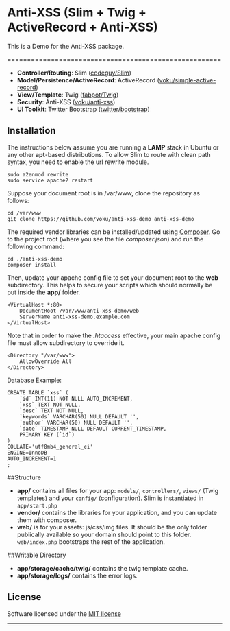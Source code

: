 Anti-XSS (Slim + Twig + ActiveRecord + Anti-XSS)
======================================================

This is a Demo for the Anti-XSS package. 

======================================================

* **Controller/Routing**: Slim ([codeguy/Slim](https://github.com/codeguy/Slim))
* **Model/Persistence/ActiveRecord**: ActiveRecord ([voku/simple-active-record](https://github.com/voku/simple-active-record))
* **View/Template**: Twig ([fabpot/Twig](https://github.com/fabpot/Twig))
* **Security**: Anti-XSS ([voku/anti-xss](https://github.com/voku/anti-xss))
* **UI Toolkit**: Twitter Bootstrap ([twitter/bootstrap](https://github.com/twitter/bootstrap))


## Installation

The instructions below assume you are running a **LAMP** stack in Ubuntu or any other **apt**-based distributions. To allow Slim to route with clean path syntax, you need to enable the url rewrite module.   

	sudo a2enmod rewrite
	sudo service apache2 restart

Suppose your document root is in /var/www, clone the repository as follows:

	cd /var/www
	git clone https://github.com/voku/anti-xss-demo anti-xss-demo

The required vendor libraries can be installed/updated using [Composer](http://getcomposer.org/). Go to the project root (where you see the file *composer.json*) and run the following command:

	cd ./anti-xss-demo
	composer install

Then, update your apache config file to set your document root to the **web** subdirectory. This helps to secure your scripts which should normally be put inside the **app/** folder.

	<VirtualHost *:80>
		DocumentRoot /var/www/anti-xss-demo/web
		ServerName anti-xss-demo.example.com
	</VirtualHost>

Note that in order to make the *.htaccess* effective, your main apache config file must allow subdirectory to override it.  

	<Directory "/var/www">
		AllowOverride All
	</Directory>

Database Example:
```
CREATE TABLE `xss` (
	`id` INT(11) NOT NULL AUTO_INCREMENT,
	`xss` TEXT NOT NULL,
	`desc` TEXT NOT NULL,
	`keywords` VARCHAR(50) NULL DEFAULT '',
	`author` VARCHAR(50) NULL DEFAULT '',
	`date` TIMESTAMP NULL DEFAULT CURRENT_TIMESTAMP,
	PRIMARY KEY (`id`)
)
COLLATE='utf8mb4_general_ci'
ENGINE=InnoDB
AUTO_INCREMENT=1
;
```

##Structure

* **app/** contains all files for your app: `models/`, `controllers/`, `views/` (Twig templates) and your `config/` (configuration). Slim is instantiated in `app/start.php`
* **vendor/** contains the libraries for your application, and you can update them with composer.
* **web/** is for your assets: js/css/img files. It should be the only folder publically available so your domain should point to this folder. `web/index.php` bootstraps the rest of the application.


##Writable Directory

* **app/storage/cache/twig/** contains the twig template cache.
* **app/storage/logs/** contains the error logs.

## License

Software licensed under the [MIT license](http://opensource.org/licenses/MIT)

----------